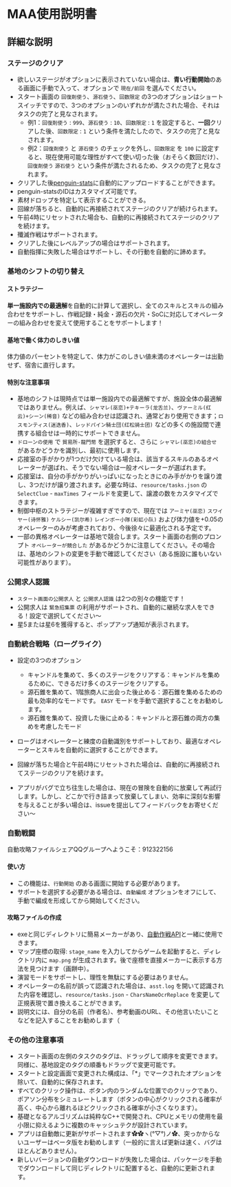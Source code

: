 # MAA使用説明書

## 詳細な説明

### ステージのクリア

- 欲しいステージがオプションに表示されていない場合は、**青い行動開始**のある画面に手動で入って、オプションで `現在/前回` を選んでください。
- スタート画面の `回復剤使う`、`源石使う`、`回数限定` の3つのオプションはショートスイッチですので、3つのオプションのいずれかが満たされた場合、それはタスクの完了と見なされます。
  - 例1：`回復剤使う` : `999`、`源石使う` : `10`、`回数限定` : `1` を設定すると、**一回**クリアした後、`回数限定` : `1` という条件を満たしたので、タスクの完了と見なされます。
  - 例2：`回復剤使う` と `源石使う` のチェックを外し、`回数限定` を `100` に設定すると、現在使用可能な理性がすべて使い切った後（おそらく数回だけ）、`回復剤使う` `源石使う` という条件が満たされるため、タスクの完了と見なされます。
- クリアした後[penguin-stats](https://penguin-stats.io/)に自動的にアップロードすることができます。
- penguin-statsのIDはカスタマイズ可能です。
- 素材ドロップを特定して表示することができる。
- 回線が落ちると、自動的に再接続されてステージのクリアが続けられます。
- 午前4時にリセットされた場合も、自動的に再接続されてステージのクリアを続けます。
- 殲滅作戦はサポートされます。
- クリアした後にレベルアップの場合はサポートされます。
- 自動指揮に失敗した場合はサポートし、その行動を自動的に諦めます。

### 基地のシフトの切り替え

#### ストラテジー

**単一施設内での最適解**を自動的に計算して選択し、全てのスキルとスキルの組み合わせをサポートし、作戦記録・純金・源石の欠片・SoCに対応してオペレーターの組み合わせを変えて使用することをサポートします！

#### 基地で働く体力のしきい値

体力値のパーセントを特定して、体力がこのしきい値未満のオペレーターは出勤せず、宿舎に直行します。

#### 特別な注意事項

- 基地のシフトは現時点では単一施設内での最適解ですが、施設全体の最適解ではありません。例えば、`シャマレ(巫恋)+テキーラ(龙舌兰)`、`ヴァーミル(红云)+シーン(稀音)` などの組み合わせは認識され、通常どおり使用できます；`ロスモンティス(迷迭香)`、`レッドパイン騎士団(红松骑士团)` などの多くの施設間で連携する組合せは一時的にサポートできません。
- `ドローンの使用` で `貿易所-龍門幣` を選択すると、さらに `シャマレ(巫恋)の組合せ` があるかどうかを識別し、最初に使用します。
- 応接室の手がかりが1つだけ欠けている場合は、該当するスキルのあるオペレーターが選ばれ、そうでない場合は一般オペレーターが選ばれます。
- 応接室は、自分の手がかりがいっぱいになったときにのみ手がかりを譲り渡し、3つだけが譲り渡されます。必要な時は、`resource/tasks.json` の `SelectClue` - `maxTimes` フィールドを変更して、譲渡の数をカスタマイズできます。
- 制御中枢のストラテジーが複雑すぎですので、現在では `アーミヤ(巫恋)` `スワイヤー(诗怀雅)` `ケルシー(凯尔希)` `レインボー小隊(彩虹小队)` および体力値を+0.05のオペレーターのみが考慮されており、今後徐々に最適化される予定です。
- 一部の異格オペレーターは基地で競合します。スタート画面の右側のプロンプト `オペレーターが競合した` があるかどうかに注意してください。その場合は、基地のシフトの変更を手動で確認してください（ある施設に誰もいない可能性があります）。

### 公開求人認識

- `スタート画面の公開求人` と `公開求人認識` は2つの別々の機能です！
- 公開求人は `緊急招集票` の利用がサポートされ、自動的に継続な求人をできる！設定で選択してください〜
- 星5または星6を獲得すると、ポップアップ通知が表示されます。

### 自動統合戦略（ローグライク）

- 設定の3つのオプション

  - キャンドルを集めて、多くのステージをクリアする：キャンドルを集めるために、できるだけ多くのステージをクリアする。
  - 源石錐を集めて、1階旅商人に出会った後止める：源石錐を集めるための最も効率的なモードです。 `EASY` モードを手動で選択することをお勧めします。
  - 源石錐を集めて、投資した後に止める：キャンドルと源石錐の両方の集めを考慮したモード

- ローグはオペレーターと練度の自動識別をサポートしており、最適なオペレーターとスキルを自動的に選択することができます。
- 回線が落ちた場合と午前4時にリセットされた場合は、自動的に再接続されてステージのクリアを続けます。
- アプリがバグで立ち往生した場合は、現在の冒険を自動的に放棄して再試行します。しかし、どこかで行き詰まって放棄してしまい、効率に深刻な影響を与えることが多い場合は、issueを提出してフィードバックをお寄せください〜

### 自動戦闘

自動攻略ファイルシェアQQグループへようこそ：912322156

#### 使い方

- この機能は、`行動開始` のある画面に開始する必要があります。
- サポートを選択する必要がある場合は、`自動編成` オプションをオフにして、手動で編成を形成してから開始してください。

#### 攻略ファイルの作成

- exeと同じディレクトリに簡易メーカーがあり、[自動作戦API](../en-us/COPILOT_SCHEMA.md)と一緒に使用できます。
- マップ座標の取得: `stage_name` を入力してからゲームを起動すると、ディレクトリ内に `map.png` が生成されます。後で座標を直接メーカーに表示する方法を見つけます（画餅中）。
- 演習モードをサポートし、理性を無駄にする必要はありません。
- オペレーターの名前が誤って認識された場合は、`asst.log` を開いて認識された内容を確認し、`resource/tasks.json` - `CharsNameOcrReplace` を変更して正規表現で置き換えることができます。
- 説明文には、自分の名前（作者名）、参考動画のURL、その他言いたいことなどを記入することをお勧めします（

### その他の注意事項

- スタート画面の左側のタスクのタグは、ドラッグして順序を変更できます。同様に、基地設定のタグの順番もドラッグで変更可能です。
- スタートと設定画面で変更された構成は、「*」でマークされたオプションを除いて、自動的に保存されます。
- すべてのクリック操作は、ボタン内のランダムな位置でのクリックであり、ポアソン分布をシミュレートします（ボタンの中心がクリックされる確率が高く、中心から離れるほどクリックされる確率が小さくなります）。
- 基礎となるアルゴリズムは純粋なC++で開発され、CPUとメモリの使用を最小限に抑えるように複数のキャッシュテクが設計されています。
- アプリは自動敵に更新がサポートされます✿✿ヽ(°▽°)ノ✿、突っかからないユーザーはベータ版をお勧めします（一般的に言えば更新は速く、バグはほとんどありません）。
- 新しいバージョンの自動ダウンロードが失敗した場合は、パッケージを手動でダウンロードして同じディレクトリに配置すると、自動的に更新されます。